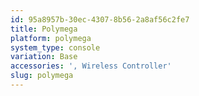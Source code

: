 ```yaml
---
id: 95a8957b-30ec-4307-8b56-2a8af56c2fe7
title: Polymega
platform: polymega
system_type: console
variation: Base
accessories: ', Wireless Controller'
slug: polymega
---
```

